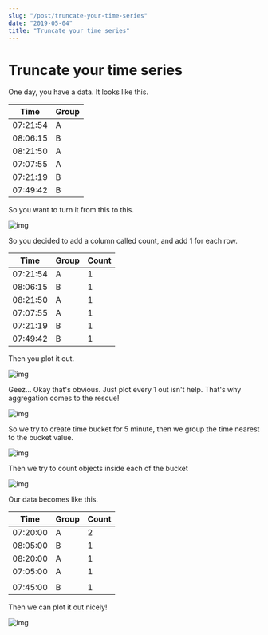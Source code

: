 ```yaml
---
slug: "/post/truncate-your-time-series"
date: "2019-05-04"
title: "Truncate your time series"
---
```


# Truncate your time series

One day, you have a data. It looks like this.

| Time     | Group |
| -------- | ----- |
| 07:21:54 | A     |
| 08:06:15 | B     |
| 08:21:50 | A     |
| 07:07:55 | A     |
| 07:21:19 | B     |
| 07:49:42 | B     |

So you want to turn it from this to this. 

![img](https://admin.mlnotetaking.com/content/images/2019/09/Asset-3_1.svg)

So you decided to add a column called count, and add 1 for each row.

| Time     | Group | Count |
| -------- | ----- | ----- |
| 07:21:54 | A     | 1     |
| 08:06:15 | B     | 1     |
| 08:21:50 | A     | 1     |
| 07:07:55 | A     | 1     |
| 07:21:19 | B     | 1     |
| 07:49:42 | B     | 1     |

Then you plot it out. 

![img](https://admin.mlnotetaking.com/content/images/2019/09/Asset-1.svg)

Geez... Okay that's obvious. Just plot every 1 out isn't help. That's why aggregation comes to the rescue!

![img](https://admin.mlnotetaking.com/content/images/2019/09/Asset-5.svg)

So we try to create time bucket for 5 minute, then we group the time nearest to the bucket value.

![img](https://admin.mlnotetaking.com/content/images/2019/09/Asset-6.svg)

Then we try to count objects inside each of the bucket

![img](https://admin.mlnotetaking.com/content/images/2019/09/Asset-7.svg)

Our data becomes like this. 

| Time     | Group | Count |
| -------- | ----- | ----- |
| 07:20:00 | A     | 2     |
| 08:05:00 | B     | 1     |
| 08:20:00 | A     | 1     |
| 07:05:00 | A     | 1     |
|          |       |       |
| 07:45:00 | B     | 1     |

Then we can plot it out nicely!

![img](https://admin.mlnotetaking.com/content/images/2019/09/Asset-3_1.svg)
